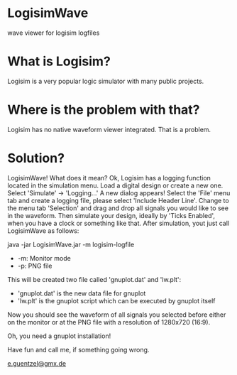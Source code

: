 # LogisimWave
wave viewer for logisim logfiles
# What is Logisim?
Logisim is a very popular logic simulator with many public projects.
# Where is the problem with that?
Logisim has no native waveform viewer integrated. That is a problem.
# Solution?
LogisimWave! What does it mean? Ok, Logisim has a logging function located in the simulation menu.
Load a digital design or create a new one.
Select 'Simulate' -> 'Logging...'
A new dialog appears!
Select the 'File' menu tab and create a logging file, please select 'Include Header Line'.
Change to the menu tab 'Selection' and drag and drop all signals you would like to see in the waveform.
Then simulate your design, ideally by 'Ticks Enabled', when you have a clock or something like that.
After simulation, yout just call LogisimWave as follows:

java -jar LogisimWave.jar -m logisim-logfile
  - -m: Monitor mode
  - -p: PNG file

This will be created two file called 'gnuplot.dat' and 'lw.plt':
  - 'gnuplot.dat' is the new data file for gnuplot
  - 'lw.plt' is the gnuplot script which can be executed by gnuplot itself

Now you should see the waveform of all signals you selected before either on the monitor
or at the PNG file with a resolution of 1280x720 (16:9).

Oh, you need a gnuplot installation!

Have fun and call me, if something going wrong.

e.guentzel@gmx.de
